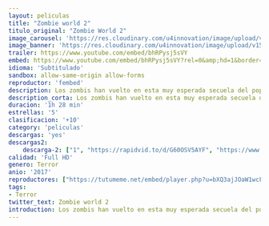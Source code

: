 ```yaml
---
layout: peliculas
title: "Zombie world 2"
titulo_original: "Zombie World 2"
image_carousel: 'https://res.cloudinary.com/u4innovation/image/upload/v1565904600/zombie-world-min_t8phwm.jpg'
image_banner: 'https://res.cloudinary.com/u4innovation/image/upload/v1565905040/MV5BYWZhYmE1NDQtYzc1My00NzI5LWE1YzctMWE2MzllODk4NTk1XkEyXkFqcGdeQXVyMzcxMjA1OTY_._V1_SX888_CR0_0_888_430_AL_-min_acr2oq.jpg'
trailer: https://www.youtube.com/embed/bhRPysj5sVY
embed: https://www.youtube.com/embed/bhRPysj5sVY?rel=0&amp;hd=1&border=0&wmode=opaque&enablejsapi=1&modestbranding=1&controls=1&showinfo=1
idioma: 'Subtitulado'
sandbox: allow-same-origin allow-forms
reproductor: 'fembed'
description: Los zombis han vuelto en esta muy esperada secuela del popular Zombieworld de 2015. A raíz de un terrible virus que se cobró a la mayoría de la población humana, los zombis han aumentado. A medida que los muertos vivientes toman el control de la Tierra y crecen en número, los sobrevivientes restantes luchan por salvarse a sí mismos y a su planeta de la aniquilación total en esta antología de horror única producida por la mente retorcida de Steve Barton y Miguel Rodríguez de DreadCentral. ¡Bienvenido a Zombieworld!
description_corta: Los zombis han vuelto en esta muy esperada secuela del popular Zombieworld de 2015. A raíz de un terrible virus que se cobró a la mayoría de la población humana, los zombis han aumentado. A medida que los muertos vivientes toman el control de la Tierra y crecen en número, los sobrevivientes restantes luchan por salvarse a sí mismos y a su...
duracion: '1h 28 min'
estrellas: '5'
clasificacion: '+10'
category: 'peliculas'
descargas: 'yes'
descargas2:
    descarga-2: ["1", "https://rapidvid.to/d/G60OSV5AYF", "https://www.google.com/s2/favicons?domain=www.rapidvideo.com","RapidVideo","https://res.cloudinary.com/imbriitneysam/image/upload/v1541473684/mexico.png", "Subtitulado", "Full HD"]
calidad: 'Full HD'
genero: Terror
anio: '2017'
reproductores: ["https://tutumeme.net/embed/player.php?u=bXQ3ajJOaW1wcFRGcEs2VW5XRGExTlRPMytmUnc3bHVwcWhoenVIUjI5SHF5TlNwc0taaG1jN2gwZHZSNTlIRHVhV2tZWitkNUtDVDNOL1ZvYW1rYjJSaW5hTT0"]
tags:
- Terror
twitter_text: Zombie world 2
introduction: Los zombis han vuelto en esta muy esperada secuela del popular Zombieworld de 2015. A raíz de un terrible virus que se cobró a la mayoría de la población humana, los zombis han aumentado. A medida que los muertos vivientes toman el control de la Tierra y crecen en número, los sobrevivientes restantes luchan por salvarse a sí mismos y a su...
---
```



 







